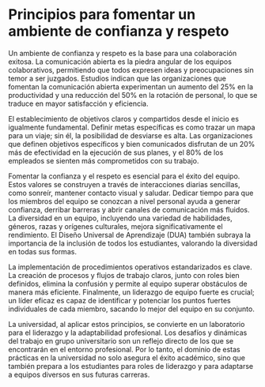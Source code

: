 # <a name="_xp2ciw6ob2d9"></a>**Principios para fomentar un ambiente de confianza y respeto**

Un ambiente de confianza y respeto es la base para una colaboración exitosa. La comunicación abierta es la piedra angular de los equipos colaborativos, permitiendo que todos expresen ideas y preocupaciones sin temor a ser juzgados. Estudios indican que las organizaciones que fomentan la comunicación abierta experimentan un aumento del 25% en la productividad y una reducción del 50% en la rotación de personal, lo que se traduce en mayor satisfacción y eficiencia.

El establecimiento de objetivos claros y compartidos desde el inicio es igualmente fundamental. Definir metas específicas es como trazar un mapa para un viaje; sin él, la posibilidad de desviarse es alta. Las organizaciones que definen objetivos específicos y bien comunicados disfrutan de un 20% más de efectividad en la ejecución de sus planes, y el 80% de los empleados se sienten más comprometidos con su trabajo.

Fomentar la confianza y el respeto es esencial para el éxito del equipo. Estos valores se construyen a través de interacciones diarias sencillas, como sonreír, mantener contacto visual y saludar. Dedicar tiempo para que los miembros del equipo se conozcan a nivel personal ayuda a generar confianza, derribar barreras y abrir canales de comunicación más fluidos. La diversidad en un equipo, incluyendo una variedad de habilidades, géneros, razas y orígenes culturales, mejora significativamente el rendimiento. El Diseño Universal de Aprendizaje (DUA) también subraya la importancia de la inclusión de todos los estudiantes, valorando la diversidad en todas sus formas.

La implementación de procedimientos operativos estandarizados es clave. La creación de procesos y flujos de trabajo claros, junto con roles bien definidos, elimina la confusión y permite al equipo superar obstáculos de manera más eficiente. Finalmente, un liderazgo de equipo fuerte es crucial; un líder eficaz es capaz de identificar y potenciar los puntos fuertes individuales de cada miembro, sacando lo mejor del equipo en su conjunto.

La universidad, al aplicar estos principios, se convierte en un laboratorio para el liderazgo y la adaptabilidad profesional. Los desafíos y dinámicas del trabajo en grupo universitario son un reflejo directo de los que se encontrarán en el entorno profesional. Por lo tanto, el dominio de estas prácticas en la universidad no solo asegura el éxito académico, sino que también prepara a los estudiantes para roles de liderazgo y para adaptarse a equipos diversos en sus futuras carreras.